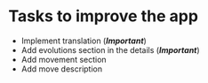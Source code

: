 # Tasks to improve the app

+ Implement translation (*__Important__*)
+ Add evolutions section in the details (*__Important__*)
+ Add movement section
+ Add move description